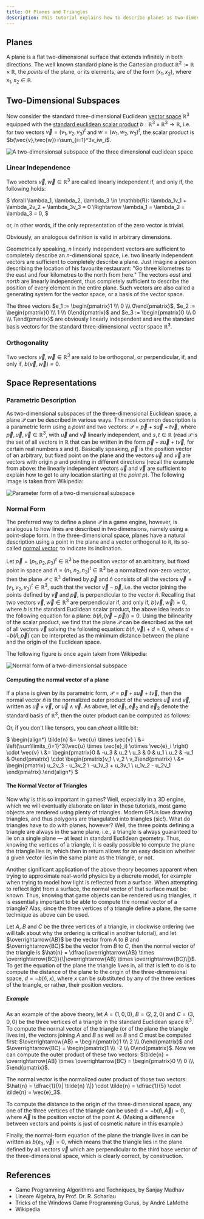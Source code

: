 ```yaml
---
title: Of Planes and Triangles
description: This tutorial explains how to describe planes as two-dimensional subspaces of the standard euclidean space, both in parametric and in normal form, as well as how to compute the normal vector of a triangle.
---
```


## Planes

A plane is a flat two-dimensional surface that extends infinitely in both directions. The well known standard plane is
the Cartesian product $\mathbb{R}^2 := \mathbb{R} \times \mathbb{R}$, the *points* of the plane, or its elements, are of
the form $(x_1,x_2)$, where $x_1,x_2 \in \mathbb{R}$.

## Two-Dimensional Subspaces

Now consider the standard three-dimensional Euclidean [vector space](https://en.wikipedia.org/wiki/Vector_space)
$\mathbb{R}^3$ equipped with the [standard euclidean scalar product](https://en.wikipedia.org/wiki/Dot_product) $b:
\mathbb{R}^3 \times \mathbb{R}^3 \to \mathbb{R}$, i.e. for two vectors $\vec{v}=(v_1, v_2, v_3)^t$ and $w=(w_1, w_2,
w_3)^t$, the scalar product is $b(\vec{v},\vec{w})=\sum_{i=1}^3v_iw_i$.

![A two-dimensionsal subspace of the three dimensional euclidean space](../../../../../assets/mathematics/geometry/euclidean/2dsub.webp)

### Linear Independence


Two vectors $\vec{v},\vec{w} \in \mathbb{R}^3$ are called linearly independent if, and only if, the following holds:

$
\forall \lambda_1, \lambda_2, \lambda_3 \in \mathbb{R}: \lambda_1v_1 + \lambda_2v_2 + \lambda_3v_3 = 0 \Rightarrow \lambda_1 = \lambda_2 = \lambda_3 = 0,
$ 

or, in other words, if the only representation of the zero vector is trivial.

Obviously, an analogous definition is valid in arbitrary dimensions.

Geometrically speaking, $n$ linearly independent vectors are sufficient to completely describe an $n$-dimensional space,
i.e. two linearly independent vectors are sufficient to completely describe a plane. Just imagine a person describing
the location of his favourite restaurant: "Go three kilometres to the east and four kilometres to the north from here."
The vectors *east* and *north* are linearly independent, thus completely sufficient to describe the position of every
element in the entire plane. Such vectors are also called a generating system for the vector space, or a basis of the
vector space.

The three vectors $e_1 := \begin{pmatrix}1 \\\ 0 \\\ 0\end{pmatrix}$, $e_2 := \begin{pmatrix}0 \\\ 1 \\\ 0\end{pmatrix}$
and $e_3 := \begin{pmatrix}0 \\\ 0 \\\ 1\end{pmatrix}$ are obviously linearly independent and are the standard basis
vectors for the standard three-dimensional vector space $\mathbb{R}^3$.

### Orthogonality

Two vectors $\vec{v}, \vec{w}\in \mathbb{R}^3$ are said to be orthogonal, or perpendicular, if, and only if, $b(\vec{v},
\vec{w}) = 0$.

## Space Representations

### Parametric Description

As two-dimensional subspaces of the three-dimensional Euclidean space, a plane $\mathcal{P}$ can be described in various
ways. The most common description is a parametric form using a *point* and two vectors: $\mathcal{P} = \vec{p} +
s\vec{u} + t\vec{v},$ where $\vec{p}, \vec{u}, \vec{v} \in \mathbb{R}^3$, with $\vec{u}$ and $\vec{v}$ linearly
independent, and $s,t \in \mathbb{R}$ (read $\mathcal{P}$ is the set of all vectors in $\mathbb{R}$ that can be written
in the form $\vec{p} + s\vec{u} + t\vec{v}$, for certain real numbers $s$ and $t$). Basically speaking, $\vec{p}$ is the
position vector of an arbitrary, but fixed point on the plane and the vectors $\vec{u}$ and $\vec{v}$ are vectors with
origin $p$ and pointing in different directions (recall the example from above: the linearly independent vectors
$\vec{u}$ and $\vec{v}$ are sufficient to explain how to get to any location starting at the *point* $p$). The following
image is taken from Wikipedia:

![Parameter form of a two-dimensionsal subspace](../../../../../assets/mathematics/geometry/euclidean/planeEquation.webp)

### Normal Form

The preferred way to define a plane $\mathcal{P}$ in a game engine, however, is analogous to how lines are described in
two dimensions, namely using a point-slope form. In the three-dimensional space, planes have a natural description using
a point in the plane and a vector orthogonal to it, its
so-called [normal vector](https://en.wikipedia.org/wiki/Normal_\(geometry\)), to indicate its inclination.

Let $\vec{p} =(p_1, p_2, p_3)^t \in \mathbb{R}^3$ be the position vector of an arbitrary, but fixed point in space and
$\hat{n}=(n_1, n_2, n_3)^t \in \mathbb{R}^3$ be a normalized non-zero vector, then the plane $\mathcal{P} \subset
\mathbb{R^3}$ defined by $\vec{p}$ and $\hat{n}$ consists of all the vectors $\vec{v} = (v_1, v_2, v_3)^t \in
\mathbb{R}^3$, such that the vector $\vec{v}-\vec{p}$, i.e. the vector joining the points defined by $\vec{v}$ and
$\vec{p}$, is perpendicular to the vector $\hat{n}$. Recalling that two vectors $\vec{v}, \vec{w} \in \mathbb{R}^3$ are
perpendicular if, and only if, $b(\vec{v}, \vec{w})=0$, where $b$ is the standard Euclidean scalar product, the above
idea leads to the following equation for a plane: $b(\hat{n},(\vec{v} - \vec{p})) = 0$. Using the bilinearity of the
scalar product, we find that the plane $\mathcal{P}$ can be described as the set of all vectors $\vec{v}$ solving the
following equation: $b(\hat{n},\vec{v}) + d = 0$, where $d=-b(\hat{n},\vec{p})$ can be interpreted as the minimum
distance between the plane and the origin of the Euclidean space.

The following figure is once again taken from Wikipedia:

![Normal form of a two-dimensionsal subspace](../../../../../assets/mathematics/geometry/euclidean/normalForm.webp)

#### Computing the normal vector of a plane

If a plane is given by its parametric form, $\mathcal{P} = \vec{p} + s\vec{u} + t\vec{v}$, then the normal vector
$\hat{n}$ is the normalized outer product of the vectors $\vec{u}$ and $\vec{v}$, written as $\vec{u} \times \vec{v}$,
or $\vec{u} \wedge \vec{v}$. As above, let $\vec{e}_1, \vec{e}_2$ and $\vec{e}_3$ denote the standard basis of
$\mathbb{R}^3$, then the outer product can be computed as follows:

Or, if you don't like tensors, you can *cheat* a little bit:

$
\begin{align*} \tilde{n} &= \vec{u} \times \vec{v} \\ &= \left(\sum\limits_{i=1}^3(\vec{u} \times \vec{e}_i) \otimes 
\vec{e}_i \right) \cdot \vec{v} \\ &= \begin{pmatrix}0 & -u_3 & u_2 \\ u_3 & 0 & u_1 \\ u_2 & -u_1 & 0\end{pmatrix} 
\cdot \begin{pmatrix}v_1 \\ v_2 \\ v_3\end{pmatrix} \\ &= \begin{pmatrix} u_2v_3 - u_3v_2 \\ -u_1v_3 + u_3v_1 \\ u_1v_2 - u_2v_1 \end{pmatrix}.\end{align*}
$

#### The Normal Vector of Triangles
Now why is this so important in games? Well, especially in a 3D engine, which we will eventually elaborate on later in
these tutorials, most game objects are rendered using plenty of triangles. Modern GPUs love drawing triangles, and thus
polygons are triangulated into triangles (sic!). What do triangles have to do with planes, however? Well, the three
points defining a triangle are always in the same plane, i.e., a triangle is always guaranteed to lie on a single
plane — at least in standard Euclidean geometry. Thus, knowing the vertices of a triangle, it is easily possible to
compute the plane the triangle lies in, which then in return allows for an easy decision whether a given vector lies in
the same plane as the triangle, or not.

Another significant application of the above theory becomes apparent when trying to approximate real-world physics by a
discrete model, for example when trying to model how light is reflected from a surface. When attempting to reflect light
from a surface, the normal vector of that surface must be known. Thus, knowing that game objects can be rendered using
triangles, it is essentially important to be able to compute the normal vector of a triangle? Alas, since the three
vertices of a triangle define a plane, the same technique as above can be used.

Let $A$, $B$ and $C$ be the three vertices of a triangle, in clockwise ordering (we will talk about why the ordering is
critical in another tutorial), and let $\overrightarrow{AB}$ be the vector from $A$ to $B$ and $\overrightarrow{BC}$ be
the vector from $B$ to $C$, then the normal vector of the triangle is $\hat{n} = \dfrac{\overrightarrow{AB} \times
\overrightarrow{BC}}{\|\overrightarrow{AB} \times \overrightarrow{BC}\|}$. To get the equation of the plane the triangle
*lives* in, all that is left to do is to compute the distance of the plane to the origin of the three-dimensional space,
$d = -b(\hat{n},x)$, where $x$ can be substituted by any of the three vertices of the triangle, or rather, their
position vectors.

##### Example

As an example of the above theory, let $A=(1,0,0)$, $B=(2,2,0)$ and $C=(3,0,0)$ be the three vertices of a triangle in
the standard Euclidean space $\mathbb{R}^3$. To compute the normal vector of the triangle (or of the plane the triangle
lives in), the vectors joining $A$ and $B$ as well as $B$ and $C$ must be computed first: $\overrightarrow{AB} =
\begin{pmatrix}1 \\\ 2 \\\ 0\end{pmatrix}$ and $\overrightarrow{BC} = \begin{pmatrix}1 \\\ -2 \\\ 0\end{pmatrix}$. Now
we can compute the outer product of these two vectors: $\tilde{n} = \overrightarrow{AB} \times \overrightarrow{BC} =
\begin{pmatrix}0 \\\ 0 \\\ 5\end{pmatrix}$.

The normal vector is the normalized outer product of those two vectors: $\hat{n} = \dfrac{1}{\\| \tilde{n} \\|} \cdot
\tilde{n} = \dfrac{1}{5} \cdot \tilde{n} = \vec{e}_3$.

To compute the distance to the origin of the three-dimensional space, any one of the three vertices of the triangle can
be used: $d = -b(\hat{n},\vec{A}) = 0$, where $\vec{A}$ is the position vector of the point $A$. (Making a difference
between vectors and points is just of cosmetic nature in this example.)

Finally, the normal-form equation of the plane the triangle lives in can be written as $b(e_3,\vec{v}) = 0$, which means
that the triangle lies in the plane defined by all vectors $\vec{v}$ which are perpendicular to the third base vector of
the three-dimensional space, which is clearly correct, by construction.

## References

* Game Programming Algorithms and Techniques, by Sanjay Madhav
* Lineare Algebra, by Prof. Dr. R. Scharlau
* Tricks of the Windows Game Programming Gurus, by André LaMothe
* Wikipedia